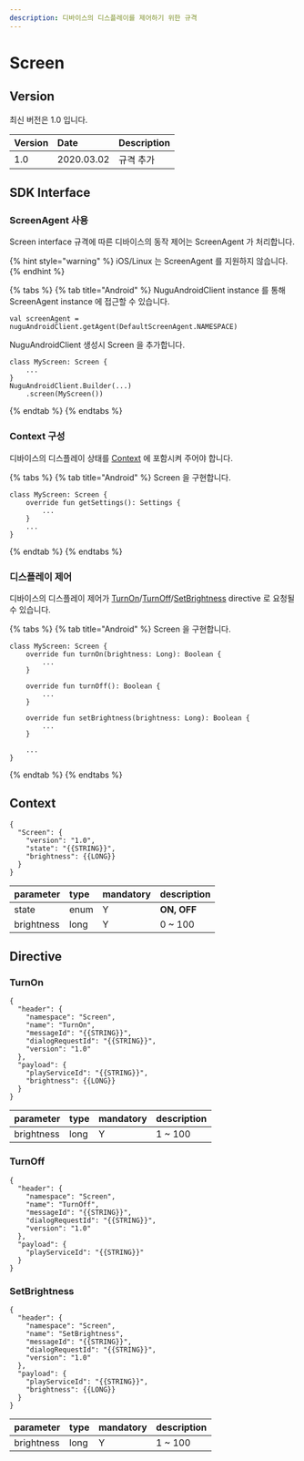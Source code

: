 ```yaml
---
description: 디바이스의 디스플레이를 제어하기 위한 규격
---
```


# Screen

## Version

최신 버전은 1.0 입니다.

| Version | Date | Description |
| :--- | :--- | :--- |
| 1.0 | 2020.03.02 | 규격 추가 |

## SDK Interface

### ScreenAgent 사용

Screen interface 규격에 따른 디바이스의 동작 제어는 ScreenAgent 가 처리합니다.

{% hint style="warning" %}
iOS/Linux 는 ScreenAgent 를 지원하지 않습니다.
{% endhint %}

{% tabs %}
{% tab title="Android" %}
NuguAndroidClient instance 를 통해 ScreenAgent instance 에 접근할 수 있습니다.

```text
val screenAgent = nuguAndroidClient.getAgent(DefaultScreenAgent.NAMESPACE)
```

NuguAndroidClient 생성시 Screen 을 추가합니다.

```text
class MyScreen: Screen {
    ...
}
NuguAndroidClient.Builder(...)
    .screen(MyScreen())
```
{% endtab %}
{% endtabs %}

### Context 구성

디바이스의 디스플레이 상태를 [Context](screen.md#context) 에 포함시켜 주어야 합니다.

{% tabs %}
{% tab title="Android" %}
Screen 을 구현합니다.

```text
class MyScreen: Screen {
    override fun getSettings(): Settings {
        ...
    }
    ...
}
```
{% endtab %}
{% endtabs %}

### 디스플레이 제어

디바이스의 디스플레이 제어가 [TurnOn](screen.md#turnon)/[TurnOff](screen.md#turnoff)/[SetBrightness](screen.md#setbrightness) directive 로 요청될 수 있습니다.

{% tabs %}
{% tab title="Android" %}
Screen 을 구현합니다.

```text
class MyScreen: Screen {
    override fun turnOn(brightness: Long): Boolean {
        ...
    }

    override fun turnOff(): Boolean {
        ...
    }

    override fun setBrightness(brightness: Long): Boolean {
        ...
    }

    ...
}
```
{% endtab %}
{% endtabs %}

## Context

```text
{
  "Screen": {
    "version": "1.0",
    "state": "{{STRING}}",
    "brightness": {{LONG}}
  }
}
```

| parameter | type | mandatory | description |
| :--- | :--- | :--- | :--- |
| state | enum | Y | **ON, OFF** |
| brightness | long | Y | 0 ~ 100 |

## Directive

### TurnOn

```text
{
  "header": {
    "namespace": "Screen",
    "name": "TurnOn",
    "messageId": "{{STRING}}",
    "dialogRequestId": "{{STRING}}",
    "version": "1.0"
  },
  "payload": {
    "playServiceId": "{{STRING}}",
    "brightness": {{LONG}}
  }
}
```

| parameter | type | mandatory | description |
| :--- | :--- | :--- | :--- |
| brightness | long | Y | 1 ~ 100 |

### TurnOff

```text
{
  "header": {
    "namespace": "Screen",
    "name": "TurnOff",
    "messageId": "{{STRING}}",
    "dialogRequestId": "{{STRING}}",
    "version": "1.0"
  },
  "payload": {
    "playServiceId": "{{STRING}}"
  }
}
```

### SetBrightness

```text
{
  "header": {
    "namespace": "Screen",
    "name": "SetBrightness",
    "messageId": "{{STRING}}",
    "dialogRequestId": "{{STRING}}",
    "version": "1.0"
  },
  "payload": {
    "playServiceId": "{{STRING}}",
    "brightness": {{LONG}}
  }
}
```

| parameter | type | mandatory | description |
| :--- | :--- | :--- | :--- |
| brightness | long | Y | 1 ~ 100 |


